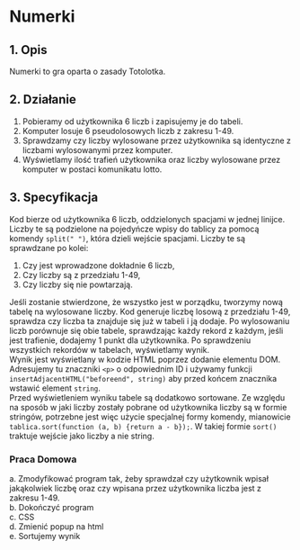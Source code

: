 # Numerki
## 1. Opis
Numerki to gra oparta o zasady Totolotka.
## 2. Działanie
1. Pobieramy od użytkownika 6 liczb i zapisujemy je do tabeli.  
2. Komputer losuje 6 pseudolosowych liczb z zakresu 1-49.  
3. Sprawdzamy czy liczby wylosowane przez użytkownika są identyczne z liczbami wylosowanymi przez komputer.  
4. Wyświetlamy ilość trafień użytkownika oraz liczby wylosowane przez komputer w postaci komunikatu lotto.  
## 3. Specyfikacja
Kod bierze od użytkownika 6 liczb, oddzielonych spacjami w jednej linijce. Liczby te są podzielone na pojedyńcze wpisy do tablicy za pomocą komendy `split(" ")`, która dzieli wejście spacjami. Liczby te są sprawdzane po kolei:  
1. Czy jest wprowadzone dokładnie 6 liczb,  
2. Czy liczby są z przedziału 1-49,  
3. Czy liczby się nie powtarzają.

Jeśli zostanie stwierdzone, że wszystko jest w porządku, tworzymy nową tabelę na wylosowane liczby. Kod generuje liczbę losową z przedziału 1-49, sprawdza czy liczba ta znajduje się już w tabeli i ją dodaje. Po wylosowaniu liczb porównuje się obie tabele, sprawdzając każdy rekord z każdym, jeśli jest trafienie, dodajemy 1 punkt dla użytkownika. Po sprawdzeniu wszystkich rekordów w tabelach, wyświetlamy wynik.  
Wynik jest wyświetlany w kodzie HTML poprzez dodanie elementu DOM. Adresujemy tu znaczniki `<p>` o odpowiednim ID i używamy funkcji `insertAdjacentHTML("beforeend", string)` aby przed końcem znacznika wstawić element `string`.  
Przed wyświetleniem wyniku tabele są dodatkowo sortowane. Ze względu na sposób w jaki liczby zostały pobrane od użytkownika liczby są w formie stringów, potrzebne jest więc użycie specjalnej formy komendy, mianowicie `tablica.sort(function (a, b) {return a - b});`. W takiej formie `sort()` traktuje wejście jako liczby a nie string.
### Praca Domowa
a. Zmodyfikować program tak, żeby sprawdzał czy użytkownik wpisał jakąkolwiek liczbę oraz czy wpisana przez użytkownika liczba jest z zakresu 1-49.  
b. Dokończyć program  
c. CSS  
d. Zmienić popup na html  
e. Sortujemy wynik

